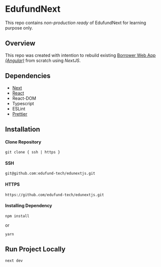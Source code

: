 # EdufundNext

This repo contains _non-production ready_ of EdufundNext for learning purpose only.

## Overview

This repo was created with intention to rebuild existing [Borrower Web App _(Angular)_](https://edufund.co.id) from scratch using _NextJS_.

## Dependencies

- [Next](https://nextjs.org/)
- [React](https://reactjs.org/)
- React-DOM
- Typescript
- ESLint
- [Prettier](https://prettier.io/)

## Installation

#### Clone Repository

```
git clone { ssh | https }
```

#### SSH

```
git@github.com:edufund-tech/edunextjs.git
```

#### HTTPS

```
https://github.com/edufund-tech/edunextjs.git
```

#### Installing Dependency

```
npm install
```

or

```
yarn
```

## Run Project Locally

```
next dev
```
